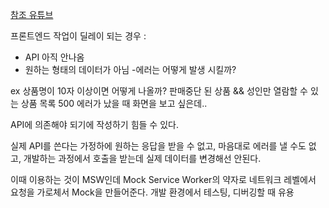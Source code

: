 [참조 유튜브](https://www.youtube.com/watch?v=iQGRPXs_1Qc)

프론트엔드 작업이 딜레이 되는 경우 :

- API 아직 안나옴
- 원하는 형태의 데이터가 아님 -에러는 어떻게 발생 시킬까?

ex
상품명이 10자 이상이면 어떻게 나올까?
판매중단 된 상품 && 성인만 열람할 수 있는 상품 목록
500 에러가 났을 때 화면을 보고 싶은데..

API에 의존해야 되기에 작성하기 힘들 수 있다.

실제 API를 쓴다는 가정하에 원하는 응답을 받을 수 없고, 마음대로 에러를 낼 수도 없고, 개발하는 과정에서 호출을 받는데 실제 데이터를 변경해선 안된다.

이때 이용하는 것이 MSW인데 Mock Service Worker의 약자로 네트워크 레벨에서 요청을 가로체서 Mock을 만들어준다.
개발 환경에서 테스팅, 디버깅할 때 유용
